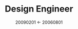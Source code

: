 ---
section: "Experience"
type: "Engineer"
title: "Design Engineer"
company: "Caterpillar"
timeframe: "2006-2009"
date: "20090201 <- 20060801"
edition: "aops, juliacomputing"
---